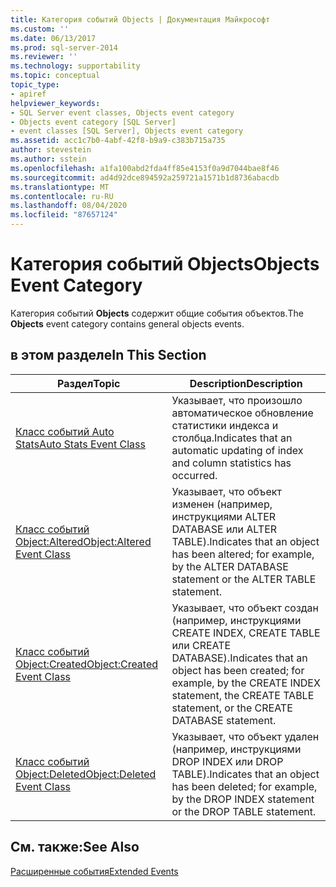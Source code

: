 ```yaml
---
title: Категория событий Objects | Документация Майкрософт
ms.custom: ''
ms.date: 06/13/2017
ms.prod: sql-server-2014
ms.reviewer: ''
ms.technology: supportability
ms.topic: conceptual
topic_type:
- apiref
helpviewer_keywords:
- SQL Server event classes, Objects event category
- Objects event category [SQL Server]
- event classes [SQL Server], Objects event category
ms.assetid: acc1c7b0-4abf-42f8-b9a9-c383b715a735
author: stevestein
ms.author: sstein
ms.openlocfilehash: a1fa100abd2fda4ff85e4153f0a9d7044bae8f46
ms.sourcegitcommit: ad4d92dce894592a259721a1571b1d8736abacdb
ms.translationtype: MT
ms.contentlocale: ru-RU
ms.lasthandoff: 08/04/2020
ms.locfileid: "87657124"
---
```

# <a name="objects-event-category"></a><span data-ttu-id="aa124-102">Категория событий Objects</span><span class="sxs-lookup"><span data-stu-id="aa124-102">Objects Event Category</span></span>
  <span data-ttu-id="aa124-103">Категория событий **Objects** содержит общие события объектов.</span><span class="sxs-lookup"><span data-stu-id="aa124-103">The **Objects** event category contains general objects events.</span></span>  
  
## <a name="in-this-section"></a><span data-ttu-id="aa124-104">в этом разделе</span><span class="sxs-lookup"><span data-stu-id="aa124-104">In This Section</span></span>  
  
|<span data-ttu-id="aa124-105">Раздел</span><span class="sxs-lookup"><span data-stu-id="aa124-105">Topic</span></span>|<span data-ttu-id="aa124-106">Description</span><span class="sxs-lookup"><span data-stu-id="aa124-106">Description</span></span>|  
|-----------|-----------------|  
|[<span data-ttu-id="aa124-107">Класс событий Auto Stats</span><span class="sxs-lookup"><span data-stu-id="aa124-107">Auto Stats Event Class</span></span>](auto-stats-event-class.md)|<span data-ttu-id="aa124-108">Указывает, что произошло автоматическое обновление статистики индекса и столбца.</span><span class="sxs-lookup"><span data-stu-id="aa124-108">Indicates that an automatic updating of index and column statistics has occurred.</span></span>|  
|[<span data-ttu-id="aa124-109">Класс событий Object:Altered</span><span class="sxs-lookup"><span data-stu-id="aa124-109">Object:Altered Event Class</span></span>](object-altered-event-class.md)|<span data-ttu-id="aa124-110">Указывает, что объект изменен (например, инструкциями ALTER DATABASE или ALTER TABLE).</span><span class="sxs-lookup"><span data-stu-id="aa124-110">Indicates that an object has been altered; for example, by the ALTER DATABASE statement or the ALTER TABLE statement.</span></span>|  
|[<span data-ttu-id="aa124-111">Класс событий Object:Created</span><span class="sxs-lookup"><span data-stu-id="aa124-111">Object:Created Event Class</span></span>](object-created-event-class.md)|<span data-ttu-id="aa124-112">Указывает, что объект создан (например, инструкциями CREATE INDEX, CREATE TABLE или CREATE DATABASE).</span><span class="sxs-lookup"><span data-stu-id="aa124-112">Indicates that an object has been created; for example, by the CREATE INDEX statement, the CREATE TABLE statement, or the CREATE DATABASE statement.</span></span>|  
|[<span data-ttu-id="aa124-113">Класс событий Object:Deleted</span><span class="sxs-lookup"><span data-stu-id="aa124-113">Object:Deleted Event Class</span></span>](object-deleted-event-class.md)|<span data-ttu-id="aa124-114">Указывает, что объект удален (например, инструкциями DROP INDEX или DROP TABLE).</span><span class="sxs-lookup"><span data-stu-id="aa124-114">Indicates that an object has been deleted; for example, by the DROP INDEX statement or the DROP TABLE statement.</span></span>|  
  
## <a name="see-also"></a><span data-ttu-id="aa124-115">См. также:</span><span class="sxs-lookup"><span data-stu-id="aa124-115">See Also</span></span>  
 [<span data-ttu-id="aa124-116">Расширенные события</span><span class="sxs-lookup"><span data-stu-id="aa124-116">Extended Events</span></span>](../extended-events/extended-events.md)  
  
  
